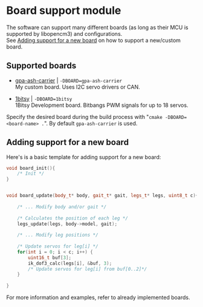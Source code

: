 # Board support module

The software can support many different boards (as long as their MCU is supported by libopencm3) and configurations.  
See [Adding support for a new board](#adding-support-for-a-new-board) on how to support a new/custom board.

## Supported boards

* [gpa-ash-carrier](www.github.com/Atmelfan/pcb-ash-carrier) | `-DBOARD=gpa-ash-carrier`  
    My custom board. Uses I2C servo drivers or CAN.

* [1bitsy](www.1bitsy.org) | `-DBOARD=1bitsy`  
    1Bitsy Development board. Bitbangs PWM signals for up to 18 servos. 

Specify the desired board during the build process with "`cmake -DBOARD=<board-name> .`". By default `gpa-ash-carrier` is used.
    

## Adding support for a new board

Here's is a basic template for adding support for a new board:

```cpp
void board_init(){
    /* Init */
}


void board_update(body_t* body, gait_t* gait, legs_t* legs, uint8_t c){
    
    /* ... Modify body and/or gait */   
    
    /* Calculates the position of each leg */ 
    legs_update(legs, body->model, gait);
    
    /* ... Modify leg positions */
    
    /* Update servos for leg[i] */
    for(int i = 0; i < c; i++) {
        uint16_t buf[3];
        ik_dof3_calc(legs[i], &buf, 3);
        /* Update servos for leg[i] from buf[0..2]*/
    }
    
}
```
For more information and examples, refer to already implemented boards.


